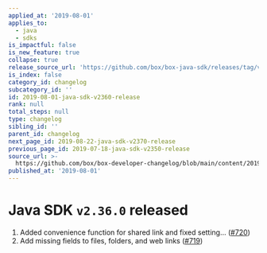 ```yaml
---
applied_at: '2019-08-01'
applies_to:
  - java
  - sdks
is_impactful: false
is_new_feature: true
collapse: true
release_source_url: 'https://github.com/box/box-java-sdk/releases/tag/v2.36.0'
is_index: false
category_id: changelog
subcategory_id: ''
id: 2019-08-01-java-sdk-v2360-release
rank: null
total_steps: null
type: changelog
sibling_id: ''
parent_id: changelog
next_page_id: 2019-08-22-java-sdk-v2370-release
previous_page_id: 2019-07-18-java-sdk-v2350-release
source_url: >-
  https://github.com/box/box-developer-changelog/blob/main/content/2019/08-01-java-sdk-v2360-release.md
published_at: '2019-08-01'
---
```

# Java SDK `v2.36.0` released

1. Added convenience function for shared link and fixed setting… ([#720](https://github.com/box/box-java-sdk/pull/720))
2. Add missing fields to files, folders, and web links ([#719](https://github.com/box/box-java-sdk/pull/719))

